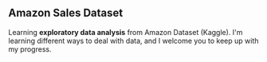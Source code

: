 ## Amazon Sales Dataset

Learning **exploratory data analysis** from Amazon Dataset (Kaggle). I'm learning different ways to deal with data, and I welcome you to keep up with my progress.

